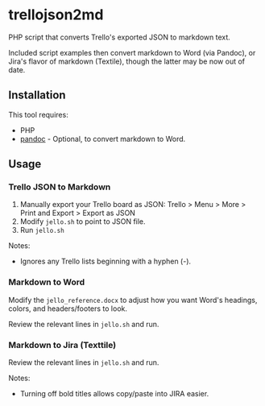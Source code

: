 # trellojson2md

PHP script that converts Trello's exported JSON to markdown text.

Included script examples then convert markdown to Word (via Pandoc), or Jira's flavor of markdown (Textile), though the latter may be now out of date.

## Installation

This tool requires:

* PHP
* [pandoc](https://pandoc.org/) - Optional, to convert markdown to Word.

## Usage

### Trello JSON to Markdown

1. Manually export your Trello board as JSON:
    Trello > Menu > More > Print and Export > Export as JSON
1. Modify `jello.sh` to point to JSON file.
1. Run `jello.sh`

Notes:

* Ignores any Trello lists beginning with a hyphen (-).

### Markdown to Word

Modify the `jello_reference.docx` to adjust how you want Word's headings, colors, and headers/footers to look. 

Review the relevant lines in `jello.sh` and run.

### Markdown to Jira (Texttile)

Review the relevant lines in `jello.sh` and run.

Notes:

* Turning off bold titles allows copy/paste into JIRA easier.